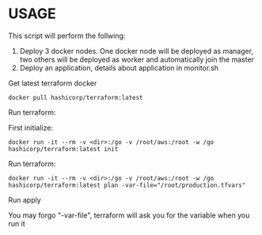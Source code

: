 # USAGE

This script will perform the follwing:
1. Deploy 3 docker nodes. One docker node will be deployed as manager, two others will be deployed as worker and automatically join the master
2. Deploy an application, details about application in monitor.sh

Get latest terraform docker

```
docker pull hashicorp/terraform:latest
```

Run terraform:

First initialize:

```
docker run -it --rm -v <dir>:/go -v /root/aws:/root -w /go hashicorp/terraform:latest init
```

Run terraform:
```
docker run -it --rm -v <dir>:/go -v /root/aws:/root -w /go hashicorp/terraform:latest plan -var-file="/root/production.tfvars"
```
Run apply

You may forgo "-var-file", terraform will ask you for the variable when you run it
